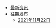 <!-- docs/_sidebar.md -->

* [最新资讯](readme)
* [往期发布](history/)
	* [2021年11月22日](history/2021年11月22日)